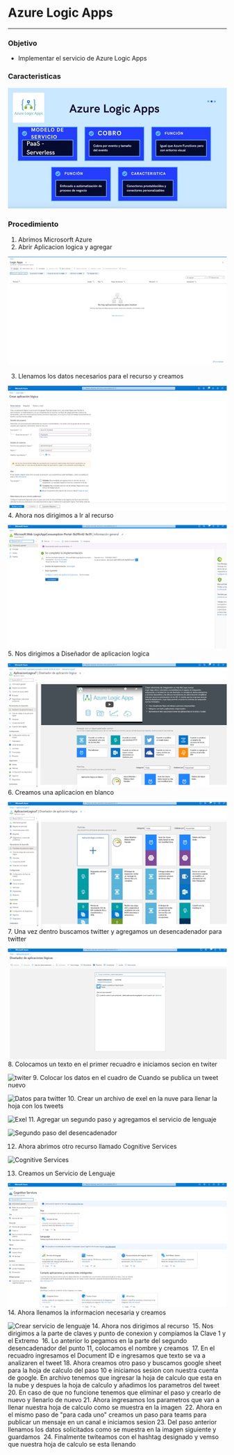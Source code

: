# Azure Logic Apps
---
### Objetivo
- Implementar el servicio de Azure Logic Apps
### Caracteristicas

![Caracteristicas de Azure Logic Apps](https://github.com/sanchezJose07/InteligenciaArtificial/blob/main/imagenes/LA5.png)

### Procedimiento
1. Abrimos Microsorft Azure
2. Abrir Aplicacion logica y agregar

![Aplicacion logica](https://github.com/sanchezJose07/InteligenciaArtificial/blob/main/imagenes/LA4.png)

3. Llenamos los datos necesarios para el recurso y creamos

![Recurso](https://github.com/sanchezJose07/InteligenciaArtificial/blob/main/imagenes/LA3.png)
4. Ahora nos dirigimos a Ir al recurso 

![Ir al recurso](https://github.com/sanchezJose07/InteligenciaArtificial/blob/main/imagenes/LA7.png)
5. Nos dirigimos a Diseñador de aplicacion logica 

![Diseñador de aplicacion logica](https://github.com/sanchezJose07/InteligenciaArtificial/blob/main/imagenes/LA6.png)
6. Creamos una aplicacion en blanco 

![Aplicacion en blanco](https://github.com/sanchezJose07/InteligenciaArtificial/blob/main/imagenes/LA1.png)
7. Una vez dentro buscamos twitter y agregamos un desencadenador para twitter

![Desencadenador para twitter](https://github.com/sanchezJose07/InteligenciaArtificial/blob/main/imagenes/LA2.png)
8. Colocamos un texto en el primer recuadro e iniciamos secion en twiter

![twiter]()
9. Colocar los datos en el cuadro de Cuando se publica un tweet nuevo

![Datos para twitter]()
10. Crear un archivo de exel en la nuve para llenar la hoja con los tweets

![Exel]()
11. Agregar un segundo paso y agregamos el servicio de lenguaje 

![Segundo paso del desencadenador]()

12. Ahora abrimos otro recurso llamado Cognitive Services

![Cognitive Services]()

13. Creamos un Servicio de Lenguaje

![Reconocimiento del lenguaje](https://github.com/sanchezJose07/InteligenciaArtificial/blob/main/imagenes/LA0.png)
14. Ahora llenamos la informacion necesaria y creamos

![Crear servicio de lenguaje]()
14. Ahora nos dirigimos al recurso
![]()
15. Nos dirigimos a la parte de claves y punto de conexion y compiamos la Clave 1 y el Extremo
![]()
16. Lo anterior lo pegamos en la parte del segundo desencadenador del punto 11, colocamos el nombre y creamos
![]()
17. En el recuadro ingresamos el Document ID e ingresamos que texto se va a analizaren el tweet
18. Ahora creamos otro paso y buscamos google sheet para la hoja de calculo del paso 10 e iniciamos sesion con nuestra cuenta de google. En archivo tenemos que ingresar la hoja de calculo que esta en la nube y despues la hoja de calculo y añadimos los parametros del tweet
 ![]()
20. En caso de que no funcione tenemos que eliminar el paso y crearlo de nuevo y llenarlo de nuevo 
21. Ahora ingresamos los parametros que van a llenar nuestra hoja de calculo como se muestra en la imagen 
![]()
22. Ahora en el mismo paso de "para cada uno" creamos un paso para teams para publicar un mensaje en un canal e iniciamos sesion
23. Del paso anterior llenamos los datos solicitados como se muestra en la imagen siguiente y guardamos
![]()
24. Finalmente twiteamos con el hashtag designado y vemso que nuestra hoja de calculo se esta llenando
![]()

